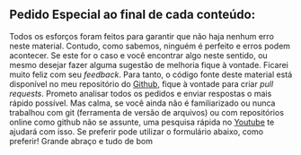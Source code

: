 ## Pedido Especial ao final de cada conteúdo:
Todos os esforços foram feitos para garantir que não haja nenhum erro neste material. Contudo, como sabemos, ninguém é perfeito e erros podem acontecer. Se este for o caso e você encontrar algo neste sentido, ou mesmo desejar fazer alguma sugestão de melhoria fique à vontade. Ficarei muito feliz com seu *feedback*. Para tanto, o código fonte deste material está disponível no meu repositório do [Github](https://github.com/gabrielbdornas/), fique à vontade para criar *pull requests*. Prometo analisar todos os pedidos e enviar respostas o mais rápido possível. Mas calma, se você ainda não é familiarizado ou nunca trabalhou com git (ferramenta de versão de arquivos) ou com repositórios online como github não se assunte, uma pesquisa rápida no [Youtube](https://youtube.com.br/) te ajudará com isso. Se preferir pode utilizar o formulário abaixo, como preferir! Grande abraço e tudo de bom

